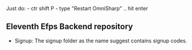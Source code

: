 Just do: - ctr shift P - type "Restart OmniSharp" .. hit enter

## Eleventh Efps Backend repository
* Signup: The signup folder as the name suggest contains signup codes.